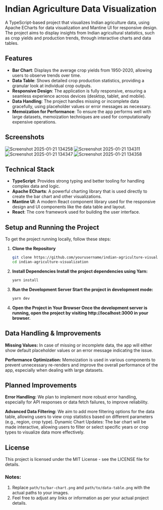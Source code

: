 # Indian Agriculture Data Visualization

A TypeScript-based project that visualizes Indian agriculture data, using Apache ECharts for data visualization and Mantine UI for responsive design. The project aims to display insights from Indian agricultural statistics, such as crop yields and production trends, through interactive charts and data tables.
## Features

- **Bar Chart**: Displays the average crop yields from 1950-2020, allowing users to observe trends over time.
- **Data Table**: Shows detailed crop production statistics, providing a granular look at individual crop outputs.
- **Responsive Design**: The application is fully responsive, ensuring a seamless experience across devices (desktop, tablet, and mobile).
- **Data Handling**: The project handles missing or incomplete data gracefully, using placeholder values or error messages as necessary.
- **Memoization for Performance**: To ensure the app performs well with large datasets, memoization techniques are used for computationally expensive operations.
##  Screenshots

![Screenshot 2025-01-21 134258](https://github.com/user-attachments/assets/f004e239-5aad-481e-9a60-5b93a580580d)
![Screenshot 2025-01-21 134311](https://github.com/user-attachments/assets/b90476c8-f62f-47ee-95c5-9fe22dac6e4a)
![Screenshot 2025-01-21 134347](https://github.com/user-attachments/assets/ee135d96-0c7d-4e5e-a10d-07c986e70261)
![Screenshot 2025-01-21 134358](https://github.com/user-attachments/assets/12301cdf-288f-4c58-ac2e-5ccd52af2749)



## Technical Stack

- **TypeScript**: Provides strong typing and better tooling for handling complex data and logic.
- **Apache ECharts**: A powerful charting library that is used directly to create the bar chart and other visualizations.
- **Mantine UI**: A modern React component library used for the responsive design and UI components like the data table and layout.
- **React**: The core framework used for building the user interface.
## Setup and Running the Project

To get the project running locally, follow these steps:

1. **Clone the Repository**
   ```bash
   git clone https://github.com/yourusername/indian-agriculture-visualization.git
   cd indian-agriculture-visualization

2. **Install Dependencies Install the project dependencies using Yarn:**
   ```bash
   yarn install

3. **Run the Development Server Start the project in development mode:**
    ```bash
    yarn dev
4. **Open the Project in Your Browser Once the development server is running, open the project by visiting http://localhost:3000 in your browser.**




## Data Handling & Improvements


**Missing Values:** In case of missing or incomplete data, the app will either show default placeholder values or an error message indicating the issue.

**Performance Optimization:** Memoization is used in various components to prevent unnecessary re-renders and improve the overall performance of the app, especially when dealing with large datasets.


## Planned Improvements

**Error Handling:** We plan to implement more robust error handling, especially for API responses or data fetch failures, to improve reliability.

**Advanced Data Filtering:** We aim to add more filtering options for the data table, allowing users to view crop statistics based on different parameters (e.g., region, crop type).
Dynamic Chart Updates: The bar chart will be made interactive, allowing users to filter or select specific years or crop types to visualize data more effectively.

## License
This project is licensed under the MIT License - see the LICENSE file for details.


### Notes:
1. Replace `path/to/bar-chart.png` and `path/to/data-table.png` with the actual paths to your images.
2. Feel free to adjust any links or information as per your actual project details.
